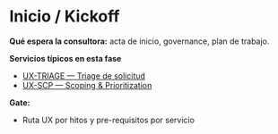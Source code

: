 # Inicio / Kickoff

**Qué espera la consultora:** acta de inicio, governance, plan de trabajo.

**Servicios típicos en esta fase**
- [UX-TRIAGE — Triage de solicitud](../servicios/ux-triage.md)
- [UX-SCP — Scoping & Prioritization](../servicios/ux-scp.md)

**Gate:**
- Ruta UX por hitos y pre-requisitos por servicio
